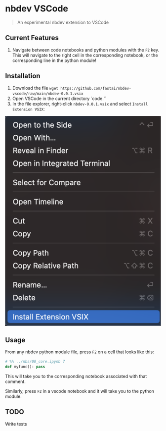 # nbdev VSCode

> An experimental nbdev extension to VSCode

## Current Features

1. Navigate between code notebooks and python modules with the `F2` key.  This will navigate to the right cell in the corresponding notebook, or the corresponding line in the python module!

## Installation

1. Download the file `wget https://github.com/fastai/nbdev-vscode/raw/main/nbdev-0.0.1.vsix`
2. Open VSCode in the current directory `code.``
3. In the file explorer, right-click `nbdev-0.0.1.vsix` and select `Install Extension VSIX`:

![](2023-03-20-21-18-26.png)

## Usage

From any nbdev python module file, press `F2` on a cell that looks like this:

```python
# %% ../nbs/00_core.ipynb 7
def myfunc(): pass
```

This will take you to the corresponding notebook associated with that comment.  

Similarly, press `F2` in a vscode notebook and it will take you to the python module.

## TODO

Write tests

